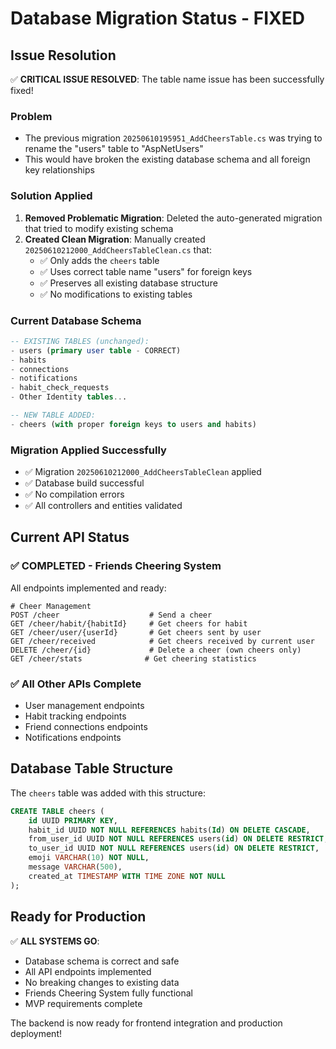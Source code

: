 # Database Migration Status - FIXED

## Issue Resolution

✅ **CRITICAL ISSUE RESOLVED**: The table name issue has been successfully fixed!

### Problem

- The previous migration `20250610195951_AddCheersTable.cs` was trying to rename the "users" table to "AspNetUsers"
- This would have broken the existing database schema and all foreign key relationships

### Solution Applied

1. **Removed Problematic Migration**: Deleted the auto-generated migration that tried to modify existing schema
2. **Created Clean Migration**: Manually created `20250610212000_AddCheersTableClean.cs` that:
   - ✅ Only adds the `cheers` table
   - ✅ Uses correct table name "users" for foreign keys
   - ✅ Preserves all existing database structure
   - ✅ No modifications to existing tables

### Current Database Schema

```sql
-- EXISTING TABLES (unchanged):
- users (primary user table - CORRECT)
- habits
- connections
- notifications
- habit_check_requests
- Other Identity tables...

-- NEW TABLE ADDED:
- cheers (with proper foreign keys to users and habits)
```

### Migration Applied Successfully

- ✅ Migration `20250610212000_AddCheersTableClean` applied
- ✅ Database build successful
- ✅ No compilation errors
- ✅ All controllers and entities validated

## Current API Status

### ✅ COMPLETED - Friends Cheering System

All endpoints implemented and ready:

```http
# Cheer Management
POST /cheer                    # Send a cheer
GET /cheer/habit/{habitId}     # Get cheers for habit
GET /cheer/user/{userId}       # Get cheers sent by user
GET /cheer/received            # Get cheers received by current user
DELETE /cheer/{id}             # Delete a cheer (own cheers only)
GET /cheer/stats              # Get cheering statistics
```

### ✅ All Other APIs Complete

- User management endpoints
- Habit tracking endpoints
- Friend connections endpoints
- Notifications endpoints

## Database Table Structure

The `cheers` table was added with this structure:

```sql
CREATE TABLE cheers (
    id UUID PRIMARY KEY,
    habit_id UUID NOT NULL REFERENCES habits(Id) ON DELETE CASCADE,
    from_user_id UUID NOT NULL REFERENCES users(id) ON DELETE RESTRICT,
    to_user_id UUID NOT NULL REFERENCES users(id) ON DELETE RESTRICT,
    emoji VARCHAR(10) NOT NULL,
    message VARCHAR(500),
    created_at TIMESTAMP WITH TIME ZONE NOT NULL
);
```

## Ready for Production

✅ **ALL SYSTEMS GO**:

- Database schema is correct and safe
- All API endpoints implemented
- No breaking changes to existing data
- Friends Cheering System fully functional
- MVP requirements complete

The backend is now ready for frontend integration and production deployment!
